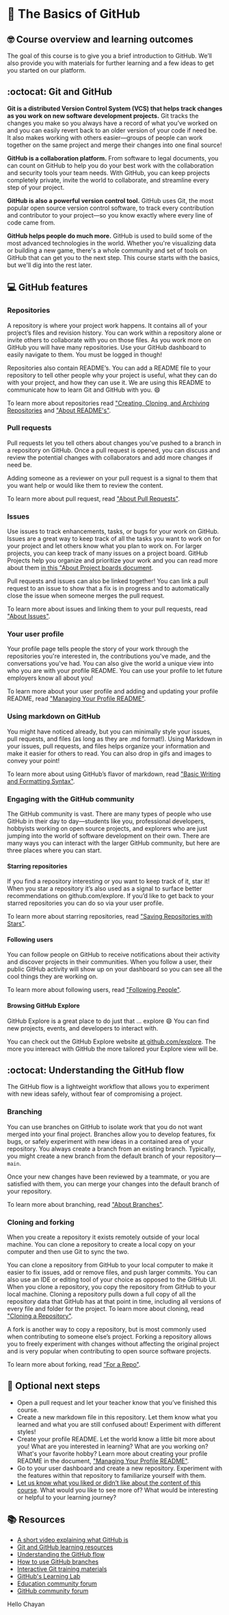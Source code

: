 # :wave: The Basics of GitHub 

## 🤓 Course overview and learning outcomes 

The goal of this course is to give you a brief introduction to GitHub. We’ll also provide you with materials for further learning and a few ideas to get you started on our platform.

## :octocat: Git and GitHub

**Git is a distributed Version Control System (VCS) that helps track changes as you work on new software development projects.** Git tracks the changes you make so you always have a record of what you’ve worked on and you can easily revert back to an older version of your code if need be. It also makes working with others easier—groups of people can work together on the same project and merge their changes into one final source! 

**GitHub is a collaboration platform.** From software to legal documents, you can count on GitHub to help you do your best work with the collaboration and security tools your team needs. With GitHub, you can keep projects completely private, invite the world to collaborate, and streamline every step of your project.

**GitHub is also a powerful version control tool.** GitHub uses Git, the most popular open source version control software, to track every contribution and contributor to your project—so you know exactly where every line of code came from. 

**GitHub helps people do much more.** GitHub is used to build some of the most advanced technologies in the world. Whether you're visualizing data or building a new game, there's a whole community and set of tools on GitHub that can get you to the next step. This course starts with the basics, but we'll dig into the rest later.

## 💻 GitHub features 

### Repositories 

A repository is where your project work happens. It contains all of your project’s files and revision history. You can work within a repository alone or invite others to collaborate with you on those files. As you work more on GitHub you will have many repositories. Use your GitHub dashboard to easily navigate to them. You must be logged in though! 

Repositories also contain README’s. You can add a README file to your repository to tell other people why your project is useful, what they can do with your project, and how they can use it. We are using this README to communicate how to learn Git and GitHub with you. :smile: 

To learn more about repositories read ["Creating, Cloning, and Archiving Repositories](https://docs.github.com/en/github/creating-cloning-and-archiving-repositories/about-repositories) and ["About README's"](https://docs.github.com/en/github/creating-cloning-and-archiving-repositories/about-readmes). 

### Pull requests

Pull requests let you tell others about changes you've pushed to a branch in a repository on GitHub. Once a pull request is opened, you can discuss and review the potential changes with collaborators and add more changes if need be. 

Adding someone as a reviewer on your pull request is a signal to them that you want help or would like them to review the content. 

To learn more about pull request, read ["About Pull Requests"](https://docs.github.com/en/github/collaborating-with-issues-and-pull-requests/about-pull-requests). 


### Issues

Use issues to track enhancements, tasks, or bugs for your work on GitHub. Issues are a great way to keep track of all the tasks you want to work on for your project and let others know what you plan to work on. For larger projects, you can keep track of many issues on a project board. GitHub Projects help you organize and prioritize your work and you can read more about them [in this "About Project boards document](https://docs.github.com/en/github/managing-your-work-on-github/about-project-boards). 

Pull requests and issues can also be linked together! You can link a pull request to an issue to show that a fix is in progress and to automatically close the issue when someone merges the pull request. 

To learn more about issues and linking them to your pull requests, read ["About Issues"](https://docs.github.com/en/github/managing-your-work-on-github/about-issues). 

### Your user profile

Your profile page tells people the story of your work through the repositories you're interested in, the contributions you've made, and the conversations you've had. You can also give the world a unique view into who you are with your profile README. You can use your profile to let future employers know all about you! 

To learn more about your user profile and adding and updating your profile README, read ["Managing Your Profile README"](https://docs.github.com/en/github/setting-up-and-managing-your-github-profile/managing-your-profile-readme). 

### Using markdown on GitHub 

You might have noticed already, but you can minimally style your issues, pull requests, and files (as long as they are .md format!). Using Markdown in your issues, pull requests, and files helps organize your information and make it easier for others to read. You can also drop in gifs and images to convey your point!

To learn more about using GitHub’s flavor of markdown, read ["Basic Writing and Formatting Syntax"](https://docs.github.com/en/github/writing-on-github/basic-writing-and-formatting-syntax). 

### Engaging with the GitHub community

The GitHub community is vast. There are many types of people who use GitHub in their day to day—students like you, professional developers, hobbyists working on open source projects, and explorers who are just jumping into the world of software development on their own. There are many ways you can interact with the larger GitHub community, but here are three places where you can start. 

#### Starring repositories 

If you find a repository interesting or you want to keep track of it, star it! When you star a repository it’s also used as a signal to surface better recommendations on github.com/explore. If you’d like to get back to your starred repositories you can do so via your user profile. 

To learn  more about starring repositories, read ["Saving Repositories with Stars"](https://docs.github.com/en/github/getting-started-with-github/saving-repositories-with-stars). 

#### Following users 

You can follow people on GitHub to receive notifications about their activity and discover projects in their communities. When you follow a user, their public GitHub activity will show up on your dashboard so you can see all the cool things they are working on. 

To learn more about following users, read ["Following People"](https://docs.github.com/en/github/getting-started-with-github/following-people).

#### Browsing GitHub Explore 

GitHub Explore is a great place to do just that … explore :smile: You can find new projects, events, and developers to interact with.

You can check out the GitHub Explore website [at github.com/explore](https://github.com/explore). The more you intereact with GitHub the more tailored your Explore view will be. 

## :octocat: Understanding the GitHub flow 

The GitHub flow is a lightweight workflow that allows you to experiment with new ideas safely, without fear of compromising a project.

### Branching 

You can use branches on GitHub to isolate work that you do not want merged into your final project. Branches allow you to develop features, fix bugs, or safely experiment with new ideas in a contained area of your repository. You always create a branch from an existing branch. Typically, you might create a new branch from the default branch of your repository—`main`. 

Once your new changes have been reviewed by a teammate, or you are satisfied with them, you can merge your changes into the default branch of your repository.

To learn more about branching, read ["About Branches"](https://docs.github.com/en/github/collaborating-with-issues-and-pull-requests/about-branches). 

### Cloning and forking 

When you create a repository it exists remotely outside of your local machine. You can clone a repository to create a local copy on your computer and then use Git to sync the two. 

You can clone a repository from GitHub to your local computer to make it easier to fix issues, add or remove files, and push larger commits. You can also use an IDE or editing tool of your choice as opposed to the GitHub UI. When you clone a repository, you copy the repository from GitHub to your local machine.
Cloning a repository pulls down a full copy of all the repository data that GitHub has at that point in time, including all versions of every file and folder for the project.
To learn more about cloning, read ["Cloning a Repository"](https://docs.github.com/en/github/creating-cloning-and-archiving-repositories/cloning-a-repository). 

A fork is another way to copy a repository, but is most commonly used when contributing to someone else’s project. Forking a repository allows you to freely experiment with changes without affecting the original project and is very popular when contributing to open source software projects.

To learn more about forking, read ["For a Repo"](https://docs.github.com/en/github/getting-started-with-github/fork-a-repo).

## 📝 Optional next steps 

* Open a pull request and let your teacher know that you’ve finished this course.  
* Create a new markdown file in this repository. Let them know what you learned and what you are still confused about! Experiment with different styles!
* Create your profile README. Let the world know a little bit more about you! What are you interested in learning? What are you working on? What's your favorite hobby? Learn more about creating your profile README in the document, ["Managing Your Profile README"](https://docs.github.com/en/github/setting-up-and-managing-your-github-profile/managing-your-profile-readme).
* Go to your user dashboard and create a new repository. Experiment with the features within that repository to familiarize yourself with them. 
* [Let us know what you liked or didn’t like about the content of this course](https://support.github.com/contact/education). What would you like to see more of? What would be interesting or helpful to your learning journey? 

## 📚  Resources 
* [A short video explaining what GitHub is](https://www.youtube.com/watch?v=w3jLJU7DT5E&feature=youtu.be) 
* [Git and GitHub learning resources](https://docs.github.com/en/github/getting-started-with-github/git-and-github-learning-resources) 
* [Understanding the GitHub flow](https://guides.github.com/introduction/flow/)
* [How to use GitHub branches](https://www.youtube.com/watch?v=H5GJfcp3p4Q&feature=youtu.be)
* [Interactive Git training materials](https://githubtraining.github.io/training-manual/#/01_getting_ready_for_class)
* [GitHub's Learning Lab](https://lab.github.com/)
* [Education community forum](https://education.github.community/)
* [GitHub community forum](https://github.community/)

Hello Chayan
